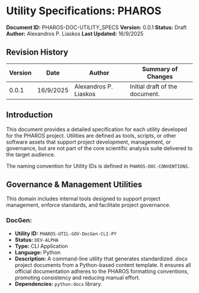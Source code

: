 # Utility Specifications: PHAROS

**Document ID:** PHAROS-DOC-UTILITY_SPECS
**Version:** 0.0.1
**Status:** Draft
**Author:** Alexandros P. Liaskos
**Last Updated:** 16/9/2025

## Revision History

| Version | Date      | Author                  | Summary of Changes           |
| ------- | --------- | ----------------------- | ---------------------------- |
| 0.0.1   | 16/9/2025 | Alexandros P. Liaskos   | Initial draft of the document. |

## Introduction

This document provides a detailed specification for each utility developed for the PHAROS project. Utilities are defined as tools, scripts, or other software assets that support project development, management, or governance, but are not part of the core scientific analysis suite delivered to the target audience.

The naming convention for Utility IDs is defined in `PHAROS-DOC-CONVENTIONS`.

## Governance & Management Utilities

This domain includes internal tools designed to support project management, enforce standards, and facilitate project governance.

### DocGen:

-   **Utility ID:** `PHAROS-UTIL-GOV-DocGen-CLI-PY`
-   **Status:** `DEV-ALPHA`
-   **Type:** CLI Application
-   **Language:** Python
-   **Description:** A command-line utility that generates standardized .docx project documents from a Python-based content template. It ensures all official documentation adheres to the PHAROS formatting conventions, promoting consistency and reducing manual effort.
-   **Dependencies:** `python-docx` library.